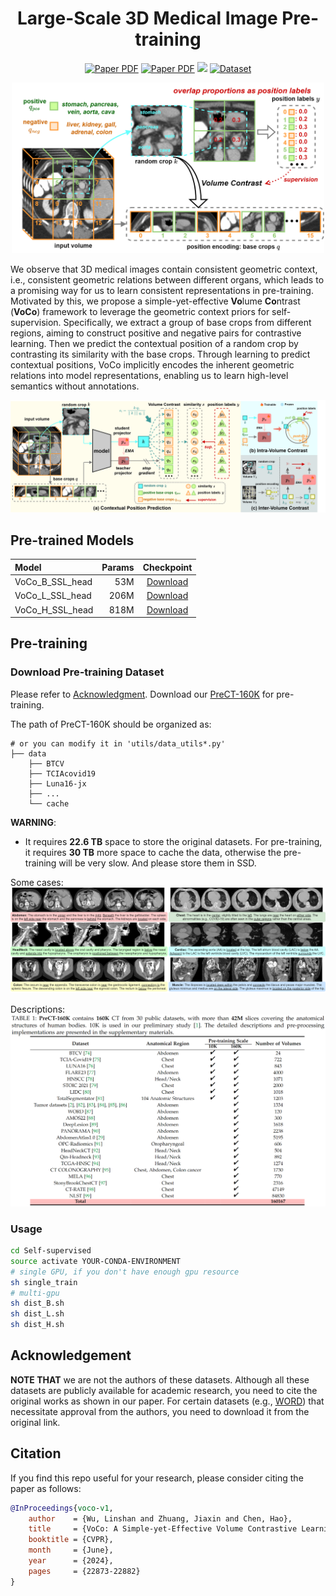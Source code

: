 <div align="center">
<h1>Large-Scale 3D Medical Image Pre-training</h1>

<a href="https://github.com/Luffy03/Large-Scale-Medical"><img src='https://img.shields.io/badge/arXiv-Preprint-red' alt='Paper PDF'></a>
<a href="https://openaccess.thecvf.com/content/CVPR2024/html/Wu_VoCo_A_Simple-yet-Effective_Volume_Contrastive_Learning_Framework_for_3D_Medical_CVPR_2024_paper.html"><img src='https://img.shields.io/badge/CVPR-Conference-red' alt='Paper PDF'></a>
<a href='https://huggingface.co/Luffy503/VoCo/tree/main'><img src='https://img.shields.io/badge/%F0%9F%A4%97%20Hugging%20Face-Models-blue'></a>
<a href='https://huggingface.co/datasets/Luffy503/PreCT-160K'><img src='https://img.shields.io/badge/Dataset-PreCT--160K-pink' alt='Dataset'></a>
</div>

<div align="center">
    <img src="assets/positions.png" alt="positions" width="500"/>
</div>

We observe that 3D medical images contain consistent geometric context, i.e., consistent geometric relations between different organs, which leads to a promising way for us to learn consistent representations in pre-training.
Motivated by this, we propose a simple-yet-effective **Vo**lume **Co**ntrast (**VoCo**) framework to leverage the geometric context priors for self-supervision. 
Specifically, we extract a group of base crops from different regions, aiming to construct positive and negative pairs for contrastive learning. Then we predict the contextual position of a random crop by contrasting its similarity with the base crops.
Through learning to predict contextual positions, VoCo implicitly encodes the inherent geometric relations into model representations, enabling us to learn high-level semantics without annotations.

![framework](assets/framework.png)

## Pre-trained Models

| Model           | Params |                                           Checkpoint                                           |
|:----------------|-------:|:----------------------------------------------------------------------------------------------:|
| VoCo_B_SSL_head |    53M | [Download](https://huggingface.co/Luffy503/VoCo/resolve/main/VoCo_B_SSL_head.pt?download=true) |
| VoCo_L_SSL_head |   206M | [Download](https://huggingface.co/Luffy503/VoCo/resolve/main/VoCo_L_SSL_head.pt?download=true) |
| VoCo_H_SSL_head |   818M | [Download](https://huggingface.co/Luffy503/VoCo/resolve/main/VoCo_H_SSL_head.pt?download=true) |


## Pre-training

### Download Pre-training Dataset

Please refer to [Acknowledgment](#Acknowledgment). Download our  [PreCT-160K](https://huggingface.co/datasets/Luffy503/PreCT-160K) for pre-training.

The path of PreCT-160K should be organized as:
```
# or you can modify it in 'utils/data_utils*.py'
├── data
    ├── BTCV
    ├── TCIAcovid19
    ├── Luna16-jx
    ├── ...
    └── cache
```
**WARNING**: 
- It requires **22.6 TB** space to store the original datasets. For pre-training, it requires **30 TB** more space to cache the data, otherwise the pre-training will be very slow. And please store them in SSD.

Some cases:
![prior](assets/prior.png)

Descriptions:
![table1](assets/table1.png)



### Usage

```bash
cd Self-supervised
source activate YOUR-CONDA-ENVIRONMENT
# single GPU, if you don't have enough gpu resource
sh single_train
# multi-gpu
sh dist_B.sh
sh dist_L.sh
sh dist_H.sh
```


## Acknowledgement <a name="Acknowledgment"></a>

 **NOTE THAT** we are not the authors of these datasets. Although all these datasets are publicly available for academic research, you need to cite the original works as shown in our paper. For certain datasets (e.g., [WORD](https://github.com/HiLab-git/WORD)) that necessitate approval from the authors, you need to download it from the original link.

## Citation

If you find this repo useful for your research, please consider citing the paper as follows:

```bibtex
@InProceedings{voco-v1,
    author    = {Wu, Linshan and Zhuang, Jiaxin and Chen, Hao},
    title     = {VoCo: A Simple-yet-Effective Volume Contrastive Learning Framework for 3D Medical Image Analysis},
    booktitle = {CVPR},
    month     = {June},
    year      = {2024},
    pages     = {22873-22882}
}
```
